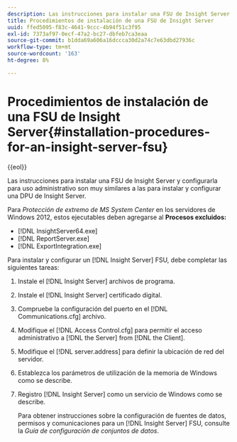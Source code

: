```yaml
---
description: Las instrucciones para instalar una FSU de Insight Server y configurarla para uso administrativo son muy similares a las para instalar y configurar una DPU de Insight Server.
title: Procedimientos de instalación de una FSU de Insight Server
uuid: ffed5095-f83c-4641-9ccc-4b94f51c3f95
exl-id: 7373af97-0ecf-47a2-bc27-dbfeb7ca3eaa
source-git-commit: b1dda69a606a16dccca30d2a74c7e63dbd27936c
workflow-type: tm+mt
source-wordcount: '163'
ht-degree: 8%

---
```


# Procedimientos de instalación de una FSU de Insight Server{#installation-procedures-for-an-insight-server-fsu}

{{eol}}

Las instrucciones para instalar una FSU de Insight Server y configurarla para uso administrativo son muy similares a las para instalar y configurar una DPU de Insight Server.

Para *Protección de extremo de MS System Center* en los servidores de Windows 2012, estos ejecutables deben agregarse al **Procesos excluidos:**

* [!DNL InsightServer64.exe]
* [!DNL ReportServer.exe]
* [!DNL ExportIntegration.exe]

Para instalar y configurar un [!DNL Insight Server] FSU, debe completar las siguientes tareas:

1. Instale el [!DNL Insight Server] archivos de programa.
1. Instale el [!DNL Insight Server] certificado digital.
1. Compruebe la configuración del puerto en el [!DNL Communications.cfg] archivo.
1. Modifique el [!DNL Access Control.cfg] para permitir el acceso administrativo a [!DNL the Server] from [!DNL the Client].
1. Modifique el [!DNL server.address] para definir la ubicación de red del servidor.
1. Establezca los parámetros de utilización de la memoria de Windows como se describe.
1. Registro [!DNL Insight Server] como un servicio de Windows como se describe.

   Para obtener instrucciones sobre la configuración de fuentes de datos, permisos y comunicaciones para un [!DNL Insight Server] FSU, consulte la *Guía de configuración de conjuntos de datos*.
